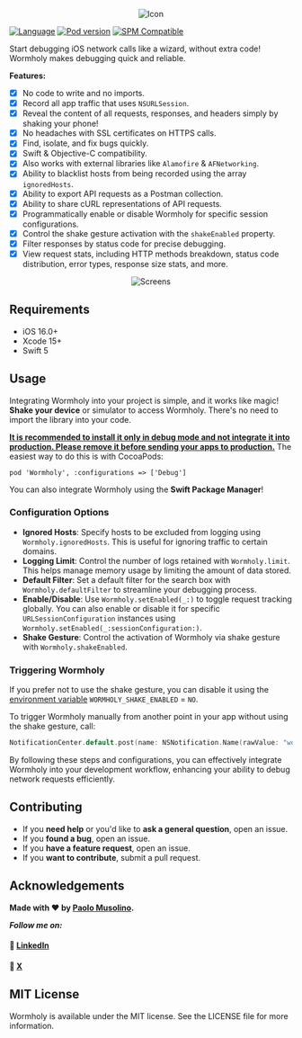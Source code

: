 <p align="center">
  <img src="https://raw.githubusercontent.com/pmusolino/Wormholy/master/logo.png" alt="Icon"/>
</p>

[![Language](https://img.shields.io/badge/Swift-5-orange.svg)]()
[![Pod version](https://img.shields.io/badge/Cocoapods-Compatible%20-blue)](https://cocoapods.org/pods/Wormholy)
[![SPM Compatible](https://img.shields.io/badge/SPM-Compatible-green.svg)](https://swift.org/package-manager/)

Start debugging iOS network calls like a wizard, without extra code! Wormholy makes debugging quick and reliable.

**Features:**

- [x] No code to write and no imports.
- [x] Record all app traffic that uses `NSURLSession`.
- [x] Reveal the content of all requests, responses, and headers simply by shaking your phone!
- [x] No headaches with SSL certificates on HTTPS calls.
- [x] Find, isolate, and fix bugs quickly.
- [x] Swift & Objective-C compatibility.
- [x] Also works with external libraries like `Alamofire` & `AFNetworking`.
- [x] Ability to blacklist hosts from being recorded using the array `ignoredHosts`.
- [x] Ability to export API requests as a Postman collection.
- [x] Ability to share cURL representations of API requests.
- [x] Programmatically enable or disable Wormholy for specific session configurations.
- [x] Control the shake gesture activation with the `shakeEnabled` property.
- [x] Filter responses by status code for precise debugging.
- [x] View request stats, including HTTP methods breakdown, status code distribution, error types, response size stats, and more.

<p align="center">
  <img src="https://raw.githubusercontent.com/pmusolino/Wormholy/refs/heads/feat/swift-ui-ios-15-support/screens.webp" alt="Screens"/>
</p>

## Requirements

- iOS 16.0+
- Xcode 15+
- Swift 5

## Usage

Integrating Wormholy into your project is simple, and it works like magic! **Shake your device** or simulator to access Wormholy. There's no need to import the library into your code.

<u>**It is recommended to install it only in debug mode and not integrate it into production. Please remove it before sending your apps to production.**</u> The easiest way to do this is with CocoaPods:

```shell
pod 'Wormholy', :configurations => ['Debug']
```

You can also integrate Wormholy using the **Swift Package Manager**!

### Configuration Options

- **Ignored Hosts**: Specify hosts to be excluded from logging using `Wormholy.ignoredHosts`. This is useful for ignoring traffic to certain domains.
- **Logging Limit**: Control the number of logs retained with `Wormholy.limit`. This helps manage memory usage by limiting the amount of data stored.
- **Default Filter**: Set a default filter for the search box with `Wormholy.defaultFilter` to streamline your debugging process.
- **Enable/Disable**: Use `Wormholy.setEnabled(_:)` to toggle request tracking globally. You can also enable or disable it for specific `URLSessionConfiguration` instances using `Wormholy.setEnabled(_:sessionConfiguration:)`.
- **Shake Gesture**: Control the activation of Wormholy via shake gesture with `Wormholy.shakeEnabled`.

### Triggering Wormholy

If you prefer not to use the shake gesture, you can disable it using the [environment variable](https://medium.com/@derrickho_28266/xcode-custom-environment-variables-681b5b8674ec) `WORMHOLY_SHAKE_ENABLED` = `NO`.

To trigger Wormholy manually from another point in your app without using the shake gesture, call:

```swift
NotificationCenter.default.post(name: NSNotification.Name(rawValue: "wormholy_fire"), object: nil)
```

By following these steps and configurations, you can effectively integrate Wormholy into your development workflow, enhancing your ability to debug network requests efficiently.

## Contributing

- If you **need help** or you'd like to **ask a general question**, open an issue.
- If you **found a bug**, open an issue.
- If you **have a feature request**, open an issue.
- If you **want to contribute**, submit a pull request.

## Acknowledgements

**Made with ❤️ by [Paolo Musolino](https://github.com/pmusolino).**

***Follow me on:***
#### 💼 [LinkedIn](https://www.linkedin.com/in/paolomusolino/)
#### 🤖 [X](https://x.com/pmusolino)

## MIT License

Wormholy is available under the MIT license. See the LICENSE file for more information.